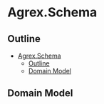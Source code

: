 # Agrex.Schema

## Outline

- [Agrex.Schema](#agrexschema)
  - [Outline](#outline)
  - [Domain Model](#domain-model)


## Domain Model

``````